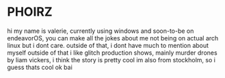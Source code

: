 # PHOIRZ
hi my name is valerie, currently using windows and soon-to-be on endeavorOS, you can make all the jokes about me not being on actual arch linux but i dont care.
outside of that, i dont have much to mention about myself outside of that i like glitch production shows, mainly murder drones by liam vickers, i think the story is pretty cool
im also from stockholm, so i guess thats cool
ok bai
